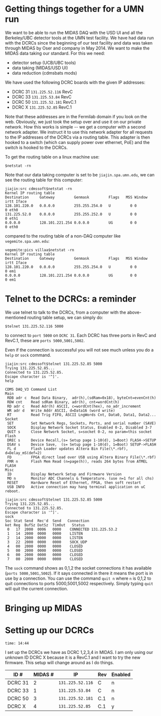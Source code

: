Getting things together for a UMN run
=====================================

We want to be able to run the MIDAS DAQ with the USD UI and all the Berkeley/UBC detector tools at
the UMN test facility.  We have had data run with the DCRCs since the beginning of our test
facility and data was taken through MIDAS by Oser and company in May 2014.  We want to make the
MIDAS data taking our standard.  For this we need:

* detector setup (UCB/UBC tools)
* data taking (MIDAS/USD UI)
* data reduction (cdmsbats mods) 

We have used the following DCRC boards with the given IP addresses:

* DCRC 31 `131.225.52.116` RevC
* DCRC 33 `131.225.53.84`  RevC
* DCRC 50 `131.225.52.181` RevC.1
* DCRC X  `131.225.52.85`  RevC.1

Note that these addresses are in the Fermilab domain if you look on the web.  Obviously, we just
took the setup over and use it on our private network.  How this works is simple -- we get a
computer with a second network adapter.  We instruct it to use this network adapter for all
requests to the IP addresses of the DCRCs via a routing table. This adapter is then hooked to a
switch (which can supply power over ethernet, PoE) and the switch is hooked to the DCRCs.

To get the routing table on a linux machine use:

```
$netstat -rn
```

Note that our data taking computer is set to be `jiajin.spa.umn.edu`, we can see the routing table
for this computer:

```
jiajin:src cdmssoft$netstat -rn
Kernel IP routing table
Destination     Gateway         Genmask         Flags   MSS Window  irtt Iface
128.101.220.0   0.0.0.0         255.255.254.0   U         0 0          0 eth0
131.225.52.0    0.0.0.0         255.255.252.0   U         0 0          0 eth1
0.0.0.0         128.101.221.254 0.0.0.0         UG        0 0          0 eth0
```

compared to the routing table of a non-DAQ computer like `vegemite.spa.umn.edu`:

```
vegemite:pics villaa$netstat -rn
Kernel IP routing table
Destination     Gateway         Genmask         Flags   MSS Window  irtt Iface
128.101.220.0   0.0.0.0         255.255.254.0   U         0 0          0 em1
0.0.0.0         128.101.221.254 0.0.0.0         UG        0 0          0 em1
```

Telnet to the DCRCs: a reminder
==============================

We use telnet to talk to the DCRCs, from a computer with the above-mentioned routing table setup,
we can simply do:

```
$telnet 131.225.52.116 5000
```
to connect to `port 5000` on `DCRC 31`.  Each DCRC has three ports in RevC and RevC.1, these are
`ports 5000,5001,5002`.

Even if the connection is successful you will not see much unless you do a `help` or `sock`
command. 

```
jiajin:src cdmssoft$telnet 131.225.52.85 5000
Trying 131.225.52.85...
Connected to 131.225.52.85.
Escape character is '^]'.
help

CDMS DAQ_V3 Command List
Main
 RDB adr c  Read Data Binary,  adr(h),(sdRam=0x18), byteCnt=evenCnt(h)
 RDW cnt    Read sdRam Binary, adr(h), cnt=wordCnt(h)
 RD adr c   Read Adr(h) ASCII, c=wordCnt(hex), no_adr_increment
 WR adr d   Write Addr ASCII, d=Data16 (word write)
 RT         Read Trig FIFO, ASCII LngWords Cnt, Data0, Data1, Data2...
Socket
 SET        Set Network Regs, Sockets, Ports, and serial number (SAVE)
 SOCK       Display Network Socket Status, Enabled 0-2, Disabled 3-7
 QUIT s     Close Network Socket, s=socket 0-2, no param=this socket
Flash
 DREC s     Device Recall,(s= Setup page 1-10(d), 1=Boot) FLASH->SETUP
 DSAV s     Device Save,  (s= Setup page 1-10(d), 1=Boot) SETUP->FLASH
 FL d       Flash Loader updates Altera Bin File(\*.rbf), d=Delay_mS(def=2)
 FD         FPGA direct load over USB using Altera Binary File(\*.rbf)
 FMR n      Flash Mem Read (n=page(h)), reads 264 bytes from ATMEL FLASH
Misc
 ID         Display Network Setup and Firmware Version
 MO n       Monitor ADC Channels & Temperature. (use n=1 for all chs)
 RESET      Hardware Reset of Ethernet, FPGA, then soft restart
 USB INFO   Active connection may hang terminal application on uC reboot.
```

```
jiajin:src cdmssoft$telnet 131.225.52.85 5000
Trying 131.225.52.85...
Connected to 131.225.52.85.
Escape character is '^]'.
sock
Soc Stat Send  Rec'd  Send   Connection
ket Reg  BufSz DatSz  TimOut   Status
 0   17  2000  0006   0000    CONNECTED 131.225.53.2
 1   14  2000  0000   0000    LISTEN
 2   14  2000  0000   0000    LISTEN
 3   22  2000  0000   0000    SOCK_UDP
 4   00  2000  0000   0000    CLOSED
 5   00  2000  0000   0000    CLOSED
 6   00  2000  0000   0000    CLOSED
 7   00  2000  0000   0000    CLOSED
```

The `sock` command shows as 0,1,2 the socket connections it has available (`ports
5000,5001,5002`).  If it says connected in there it means the port is in use by a connection. You
can use the command `quit n` where `n` is 0,1,2 to quit connections to ports 5000,5001,5002
respectively.  Simply typing `quit` will quit the current connection. 

Bringing up MIDAS
================


Setting up our DCRCs
====================

`time: 14:44`

I set up the DCRCs we have as DCRC 1,2,3,4 in MIDAS.  I am only using our unknown ID DCRC X
because it is a RevC.1 and I want to try the new firmware.  This setup will change around as I do
things. 

|ID #   |MIDAS #   |IP   |Rev   |Enabled   |
|---|---|---|---|---|
|DCRC 31   |2   |`131.225.52.116`   |C   |n   |
|DCRC 33   |1   |`131.225.53.84`   |C   |n   |
|DCRC 50   |3   |`131.225.52.181`   |C.1   |n   |
|DCRC X   |4   |`131.225.52.85`   |C.1   |y   |

